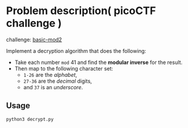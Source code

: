 # Problem description( picoCTF challenge )

challenge: [basic-mod2](https://play.picoctf.org/practice?page=1&search=basic-mod2)

Implement a decryption algorithm that does the following:

- Take each number `mod` 41 and find the **modular inverse** for the result.
- Then map to the following character set:
  - `1-26` are the *alphabet*,
  - `27-36` are the *decimal* digits,
  - and `37` is an *underscore*.

## Usage

```bash
python3 decrypt.py
```
